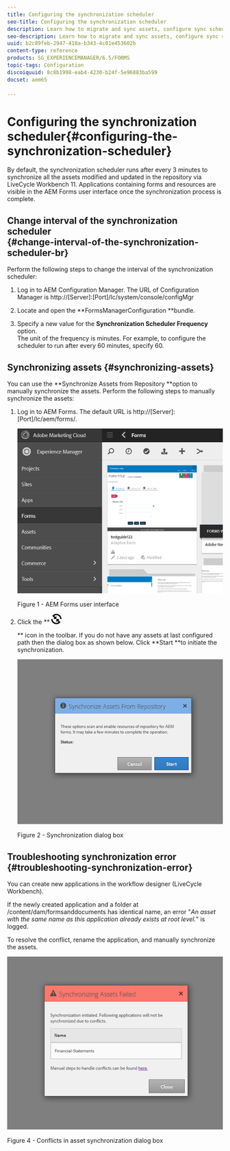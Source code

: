 ```yaml
---
title: Configuring the synchronization scheduler
seo-title: Configuring the synchronization scheduler
description: Learn how to migrate and sync assets, configure sync scheduler, and use folders to arrange assets.
seo-description: Learn how to migrate and sync assets, configure sync scheduler, and use folders to arrange assets.
uuid: b2c89feb-2947-418a-b343-4c01e453602b
content-type: reference
products: SG_EXPERIENCEMANAGER/6.5/FORMS
topic-tags: Configuration
discoiquuid: 8c8b1998-eab4-4230-b24f-5e96883ba599
docset: aem65

---
```


# Configuring the synchronization scheduler{#configuring-the-synchronization-scheduler}

By default, the synchronization scheduler runs after every 3 minutes to synchronize all the assets modified and updated in the repository via LiveCycle Workbench 11. Applications containing forms and resources are visible in the AEM Forms user interface once the synchronization process is complete.

## Change interval of the synchronization scheduler <br> {#change-interval-of-the-synchronization-scheduler-br}

Perform the following steps to change the interval of the synchronization scheduler:

1. Log in to AEM Configuration Manager. The URL of Configuration Manager is http://[Server]:[Port]/lc/system/console/configMgr  

1. Locate and open the **FormsManagerConfiguration **bundle.   

1. Specify a new value for the **Synchronization Scheduler Frequency** option.  
   The unit of the frequency is minutes. For example, to configure the scheduler to run after every 60 minutes, specify 60.

## Synchronizing assets {#synchronizing-assets}

You can use the **Synchronize Assets from Repository **option to manually synchronize the assets. Perform the following steps to manually synchronize the assets:

1. Log in to AEM Forms. The default URL is http://[Server]:[Port]/lc/aem/forms/.

   ![AEM Forms user interface](assets/aem_forms_ui.png)

   Figure 1 - AEM Forms user interface

1. Click the ** ![](assets/aem6forms_sync.png)

   ** icon in the toolbar. If you do not have any assets at last configured path then the dialog box as shown below. Click **Start **to initiate the synchronization.

   ![Synchronization dialog box](assets/migrate-and-syncronize.png)

   Figure 2 - Synchronization dialog box

## Troubleshooting synchronization error {#troubleshooting-synchronization-error}

You can create new applications in the workflow designer (LiveCycle Workbench).

If the newly created application and a folder at /content/dam/formsanddocuments has identical name, an error "*An asset with the same name as this application already exists at root level.*" is logged.

To resolve the conflict, rename the application, and manually synchronize the assets.

![Conflicts in asset synchronization dialog box](assets/sync-conflict.png)

Figure 4 - Conflicts in asset synchronization dialog box

